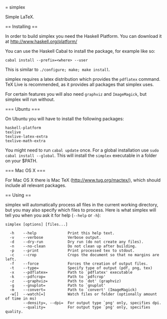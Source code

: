 = simplex

Simple LaTeX.

== Installing ==

In order to build simplex you need the Haskell Platform.
You can download it at http://www.haskell.org/platform/ 

You can use the Haskell Cabal to install the package,
for example like so:

    cabal install --prefix=<where> --user

This is similar to `./configure; make; make install`.

simplex requires a latex distribution which provides the
`pdflatex` command. TeX Live is recommended, as it provides
all packages that simplex uses.

For certain features you will also need `graphviz` and
`ImageMagick`, but simplex will run without.

=== Ubuntu ===

On Ubuntu you will have to install the following packages:

    haskell-platform
    texlive
    texlive-latex-extra
    texlive-math-extra

You might need to run `cabal update` once. For a global
installation use `sudo cabal install --global`. This will
install the `simplex` executable in a folder on your $PATH.

=== Mac OS X ===

For Mac OS X there is Mac TeX (http://www.tug.org/mactex/),
which should include all relevant packages.

== Using ==

simplex will automatically process all files in the
current working directory, but you may also specify
which files to process. Here is what simplex will tell
you when you ask it for help (`--help` or `-h`):

    simplex [options] [files...]

      -h    --help              Print this help text.
      -v    --verbose           Verbose output.
      -d    --dry-run           Dry run (do not create any files).
      -n    --no-clean          Do not clean up after building.
      -p    --print             Print processed tex to stdout.
      -c    --crop              Crops the document so that no margins are left.
      -f    --force             Forces the creation of output files.
      -t    --type=             Specify type of output (pdf, png, tex)
      -x    --pdflatex=         Path to `pdflatex' executable
      -k    --pdfcrop=          Path to `pdfcrop'
      -z    --graphviz=         Path to `dot' (graphviz)
      -g    --gnuplot=          Path to `gnuplot'
      -m    --convert=          Path to `convert' (ImageMagick)
      -w[]  --watch[=]          Watch files or folder (optionally amount of time in ms)
            --density=, --dpi=  For output type `png' only, specifies dpi.
            --quality=          For output type `png' only, specifies quality.


